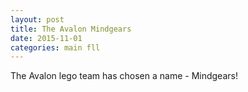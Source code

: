 ```yaml
---
layout: post
title: The Avalon Mindgears
date: 2015-11-01
categories: main fll
---
```


The Avalon lego team has chosen a name - Mindgears! 